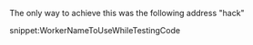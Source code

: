 The only way to achieve this was the following address "hack"

snippet:WorkerNameToUseWhileTestingCode